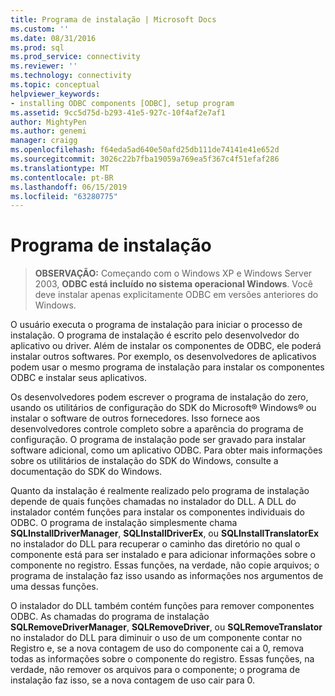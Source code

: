 ```yaml
---
title: Programa de instalação | Microsoft Docs
ms.custom: ''
ms.date: 08/31/2016
ms.prod: sql
ms.prod_service: connectivity
ms.reviewer: ''
ms.technology: connectivity
ms.topic: conceptual
helpviewer_keywords:
- installing ODBC components [ODBC], setup program
ms.assetid: 9cc5d75d-b293-41e5-927c-10f4af2e7af1
author: MightyPen
ms.author: genemi
manager: craigg
ms.openlocfilehash: f64eda5ad640e50afd25db111de74141e41e652d
ms.sourcegitcommit: 3026c22b7fba19059a769ea5f367c4f51efaf286
ms.translationtype: MT
ms.contentlocale: pt-BR
ms.lasthandoff: 06/15/2019
ms.locfileid: "63280775"
---
```

# <a name="setup-program"></a>Programa de instalação
> **OBSERVAÇÃO:** Começando com o Windows XP e Windows Server 2003, **ODBC está incluído no sistema operacional Windows**. Você deve instalar apenas explicitamente ODBC em versões anteriores do Windows.  
  
 O usuário executa o programa de instalação para iniciar o processo de instalação. O programa de instalação é escrito pelo desenvolvedor do aplicativo ou driver. Além de instalar os componentes de ODBC, ele poderá instalar outros softwares. Por exemplo, os desenvolvedores de aplicativos podem usar o mesmo programa de instalação para instalar os componentes ODBC e instalar seus aplicativos.  
  
 Os desenvolvedores podem escrever o programa de instalação do zero, usando os utilitários de configuração do SDK do Microsoft® Windows® ou instalar o software de outros fornecedores. Isso fornece aos desenvolvedores controle completo sobre a aparência do programa de configuração. O programa de instalação pode ser gravado para instalar software adicional, como um aplicativo ODBC. Para obter mais informações sobre os utilitários de instalação do SDK do Windows, consulte a documentação do SDK do Windows.  
  
 Quanto da instalação é realmente realizado pelo programa de instalação depende de quais funções chamadas no instalador do DLL. A DLL do instalador contém funções para instalar os componentes individuais do ODBC. O programa de instalação simplesmente chama **SQLInstallDriverManager**, **SQLInstallDriverEx**, ou **SQLInstallTranslatorEx** no instalador do DLL para recuperar o caminho das diretório no qual o componente está para ser instalado e para adicionar informações sobre o componente no registro. Essas funções, na verdade, não copie arquivos; o programa de instalação faz isso usando as informações nos argumentos de uma dessas funções.  
  
 O instalador do DLL também contém funções para remover componentes ODBC. As chamadas do programa de instalação **SQLRemoveDriverManager**, **SQLRemoveDriver**, ou **SQLRemoveTranslator** no instalador do DLL para diminuir o uso de um componente contar no Registro e, se a nova contagem de uso do componente cai a 0, remova todas as informações sobre o componente do registro. Essas funções, na verdade, não remover os arquivos para o componente; o programa de instalação faz isso, se a nova contagem de uso cair para 0.
